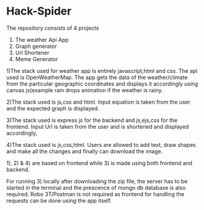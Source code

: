 # Hack-Spider
The repository consists of 4 projects
1) The weather Api App
2) Graph generator
3) Url Shortener
4) Meme Generator

1)The stack used for weather app is entirely javascript,html and css. The api used is OpenWeatherMap. The app gets the data of the weather/climate from the particular geographic
coordinates and displays it accordingly using canvas js(example rain drops animation if the weather is rainy.

2)The stack used is js,css and html. Input equation is taken from the user and the expected graph is displayed.

3)The stack used is express js for the backend and js,ejs,css for the frontend. Input Url is taken from the user and is shortened and displayed accordingly,

4)The stack used is js,css,html. Users are allowed to add text, draw shapes and make all the changes and finally can download the image.

1), 2) & 4) are based on frontend while 3) is made using both frontend and backend.

For running 3) locally after downloading the zip file, the server has to be started in the terminal and the prescence of mongo db database is also required.
Robo 3T/Postman is not required as frontend for handling the requests can be done using the app itself.
